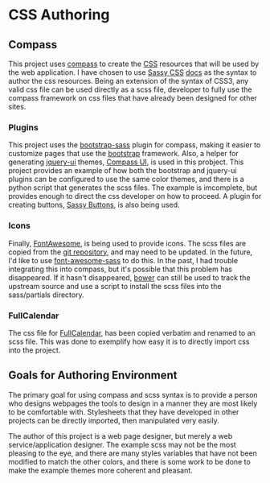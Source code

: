 # CSS Authoring

## Compass

This project uses [compass](http://compass-style.org) to create 
the [CSS](http://en.wikipedia.org/wiki/Cascading_Style_Sheets) resources 
that will be used by the web application.  I have chosen to 
use [Sassy CSS](http://sass-lang.com)
[docs](http://sass-lang.com/documentation/file.SASS_REFERENCE.html) 
as the syntax to author the css resources.  Being an extension of the 
syntax of CSS3, any valid css file can be used directly as a scss file,
developer to fully use the compass framework on css files that have 
already been designed for other sites.

### Plugins

This project uses the [bootstrap-sass](https://github.com/twbs/bootstrap-sass) 
plugin for compass, making it easier to customize pages that use the 
[bootstrap](http://getbootstrap.com/) framework.  Also, a helper for 
generating [jquery-ui](FIXME) themes,
[Compass UI](https://github.com/patrickward/compass-ui), is used in 
this probject.  This project provides an example of how both the 
bootstrap and jquery-ui plugins can be configured to use the same 
color themes, and there is a python script that generates the
scss files.  The example is imcomplete, but provides enough to 
direct the css developer on how to proceed.  A plugin for creating 
buttons, [Sassy Buttons](http://jaredhardy.com/sassy-buttons/), is also 
being used.

### Icons
Finally, [FontAwesome](http://fontawesome.io/), is 
being used to provide icons.  The scss files are 
copied from the
[git repository](https://github.com/FortAwesome/Font-Awesome/tree/master/scss),
and may need to be updated.  In the future, I'd like to use
[font-awesome-sass](https://github.com/FortAwesome/font-awesome-sass) to
do this.  In the past, I had trouble integrating this into compass,
but it's possible that this problem has disappeared.  If it hasn't
disappeared, [bower](http://bower.io) can still be used to track the
upstream source and use a script to install the scss files into the
sass/partials directory.

### FullCalendar

The css file for [FullCalendar](http://arshaw.com/fullcalendar/),
has been copied verbatim and renamed to an scss file.  This was 
done to exemplify how easy it is to directly import css into 
the project.

## Goals for Authoring Environment

The primary goal for using compass and scss syntax is to provide 
a person who designs webpages the tools to design in a manner they 
are most likely to be comfortable with.  Stylesheets that they have 
developed in other projects can be directly imported, then manipulated 
very easily.

The author of this project is a web page designer, but merely a 
web service/application designer.  The example scss may not be 
the most pleasing to the eye, and there are many styles variables 
that have not been modified to match the other colors, and there 
is some work to be done to make the example themes more coherent 
and pleasant.
